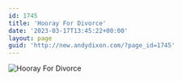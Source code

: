 ```yaml
---
id: 1745
title: 'Hooray For Divorce'
date: '2023-03-17T13:45:22+00:00'
layout: page
guid: 'http://new.andydixon.com/?page_id=1745'
---
```


![Hooray For Divorce](https://i0.wp.com/assets.g8x2.ldn.idrivee2-23.com/posters/Hooray%20For%20Divorce%2001.jpg?w=1200&ssl=1 "Hooray For Divorce")